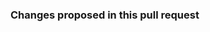 <!--
Thank you for deciding to fix an issue with the group code of conduct content or
the group in particular. Please include also few brief changes what this pull
request changes.
-->

### Changes proposed in this pull request
